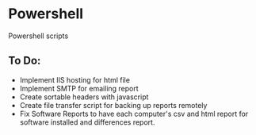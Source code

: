 # Powershell
Powershell scripts


## To Do:
- Implement IIS hosting for html file
- Implement SMTP for emailing report
- Create sortable headers with javascript
- Create file transfer script for backing up reports remotely
- Fix Software Reports to have each computer's csv and html report for software installed and differences report.
